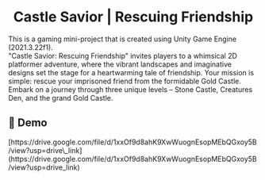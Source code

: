 <h1 align="center" id="title">Castle Savior | Rescuing Friendship</h1>

<p id="description">This is a gaming mini-project that is created using Unity Game Engine (2021.3.22f1). <br>"Castle Savior: Rescuing Friendship" invites players to a whimsical 2D platformer adventure, where the vibrant landscapes and imaginative designs set the stage for a heartwarming tale of friendship. Your mission is simple: rescue your imprisoned friend from the formidable Gold Castle. Embark on a journey through three unique levels – Stone Castle, Creatures Den, and the grand Gold Castle.</p>

<h2>🚀 Demo</h2>
[https://drive.google.com/file/d/1xxOf9d8ahK9XwWuognEsopMEbQGxoy5B/view?usp=drive\_link](https://drive.google.com/file/d/1xxOf9d8ahK9XwWuognEsopMEbQGxoy5B/view?usp=drive_link)
 
  

